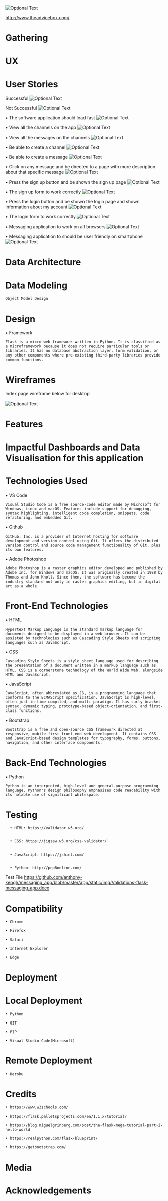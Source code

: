 ![Optional Text](../master/app/static/img/theadvicebox-screenshot.PNG)

http://www.theadvicebox.com/    

# Gathering

# UX


# User Stories

Successful  ![Optional Text](../master/app/static/img/green-correct.png)

Not Successful    ![Optional Text](../master/app/static/img/red-error.png)



• The software application should load fast  ![Optional Text](../master/app/static/img/green-correct.png)

• View all the channels on the app   ![Optional Text](../master/app/static/img/green-correct.png)

• View all the messages on the channels   ![Optional Text](../master/app/static/img/green-correct.png)

• Be able to create a channel    ![Optional Text](../master/app/static/img/green-correct.png)

• Be able to create a message   ![Optional Text](../master/app/static/img/green-correct.png)

• Click on any message and be directed to a page with more description about that specific message   ![Optional Text](../master/app/static/img/green-correct.png)

• Press the sign up button and be shown the sign up page   ![Optional Text](../master/app/static/img/green-correct.png)

• The sign up form to work correctly   ![Optional Text](../master/app/static/img/green-correct.png)

• Press the login button and be shown the login page and shown information about my account   ![Optional Text](../master/app/static/img/green-correct.png)

• The login form to work correctly   ![Optional Text](../master/app/static/img/green-correct.png)

• Messaging application to work on all browsers   ![Optional Text](../master/app/static/img/green-correct.png)

• Messaging application to should be user friendly on smartphone    ![Optional Text](../master/app/static/img/green-correct.png)

# Data Architecture

# Data Modeling

    Object Model Design


# Design

• Framework

    Flask is a micro web framework written in Python. It is classified as a microframework because it does not require particular tools or libraries. It has no database abstraction layer, form validation, or any other components where pre-existing third-party libraries provide common functions.


# Wireframes
Index page wireframe below for desktop

![Optional Text](../master/app/static/img/theadvicebox-wireframe.PNG)

# Features

# Impactful Dashboards and Data Visualisation for this application

# Technologies Used

   • VS Code

    Visual Studio Code is a free source-code editor made by Microsoft for Windows, Linux and macOS. Features include support for debugging, syntax highlighting, intelligent code completion, snippets, code refactoring, and embedded Git.

   • Github

    GitHub, Inc. is a provider of Internet hosting for software development and version control using Git. It offers the distributed version control and source code management functionality of Git, plus its own features.

   • Adobe Photoshop

    Adobe Photoshop is a raster graphics editor developed and published by Adobe Inc. for Windows and macOS. It was originally created in 1988 by Thomas and John Knoll. Since then, the software has become the industry standard not only in raster graphics editing, but in digital art as a whole.

   # Front-End Technologies
   
   • HTML
   
    Hypertext Markup Language is the standard markup language for documents designed to be displayed in a web browser. It can be assisted by technologies such as Cascading Style Sheets and scripting languages such as JavaScript.
   
   • CSS
   
    Cascading Style Sheets is a style sheet language used for describing the presentation of a document written in a markup language such as HTML. CSS is a cornerstone technology of the World Wide Web, alongside HTML and JavaScript.
   
   • JavaScript
   
    JavaScript, often abbreviated as JS, is a programming language that conforms to the ECMAScript specification. JavaScript is high-level, often just-in-time compiled, and multi-paradigm. It has curly-bracket syntax, dynamic typing, prototype-based object-orientation, and first-class functions.
   
   • Bootstrap
   
    Bootstrap is a free and open-source CSS framework directed at responsive, mobile-first front-end web development. It contains CSS- and JavaScript-based design templates for typography, forms, buttons, navigation, and other interface components.
   
   # Back-End Technologies
   
   • Python
   
    Python is an interpreted, high-level and general-purpose programming language. Python's design philosophy emphasizes code readability with its notable use of significant whitespace.
   
# Testing


      • HTML: https://validator.w3.org/


      • CSS: https://jigsaw.w3.org/css-validator/


      • JavaScript: https://jshint.com/


      • Python: http://pep8online.com/


Test File
https://github.com/anthony-keogh/messaging_app/blob/master/app/static/img/Validations-flask-messaging-app.docx



# Compatibility

    • Chrome

    • Firefox

    • Safari

    • Internet Explorer

    • Edge


# Deployment

  # Local Deployment
  
    • Python

    • GIT

    • PIP

    • Visual Studio Code(Microsoft)
  
  # Remote Deployment
  
    • Heroku
  
# Credits

    • https://www.w3schools.com/

    • https://flask.palletsprojects.com/en/1.1.x/tutorial/

    • https://blog.miguelgrinberg.com/post/the-flask-mega-tutorial-part-i-hello-world

    • https://realpython.com/flask-blueprint/

    • https://getbootstrap.com/

# Media

# Acknowledgements
